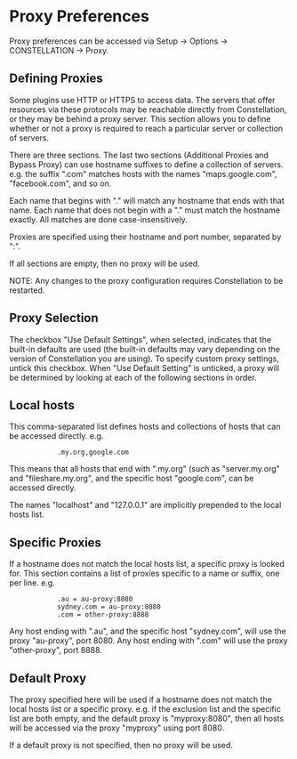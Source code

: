 # Proxy Preferences

Proxy preferences can be accessed via Setup -> Options -> CONSTELLATION
-> Proxy.

## Defining Proxies

Some plugins use HTTP or HTTPS to access data. The servers that offer
resources via these protocols may be reachable directly from
Constellation, or they may be behind a proxy server. This section allows
you to define whether or not a proxy is required to reach a particular
server or collection of servers.

There are three sections. The last two sections (Additional Proxies and
Bypass Proxy) can use hostname suffixes to define a collection of
servers. e.g. the suffix ".com" matches hosts with the names
"maps.google.com", "facebook.com", and so on.

Each name that begins with "." will match any hostname that ends with
that name. Each name that does not begin with a "." must match the
hostname exactly. All matches are done case-insensitively.

Proxies are specified using their hostname and port number, separated by
":".

If all sections are empty, then no proxy will be used.

NOTE: Any changes to the proxy configuration requires Constellation to
be restarted.

## Proxy Selection

The checkbox "Use Default Settings", when selected, indicates that the
built-in defaults are used (the built-in defaults may vary depending on
the version of Constellation you are using). To specify custom proxy
settings, untick this checkbox. When "Use Default Setting" is unticked,
a proxy will be determined by looking at each of the following sections
in order.

## Local hosts

This comma-separated list defines hosts and collections of hosts that
can be accessed directly. e.g.

                .my.org,google.com
            

This means that all hosts that end with ".my.org" (such as
"server.my.org" and "fileshare.my.org", and the specific host
"google.com", can be accessed directly.

The names "localhost" and "127.0.0.1" are implicitly prepended to the
local hosts list.

## Specific Proxies

If a hostname does not match the local hosts list, a specific proxy is
looked for. This section contains a list of proxies specific to a name
or suffix, one per line. e.g.

                .au = au-proxy:8080
                sydney.com = au-proxy:8080
                .com = other-proxy:8888
            

Any host ending with ".au", and the specific host "sydney.com", will use
the proxy "au-proxy", port 8080. Any host ending with ".com" will use
the proxy "other-proxy", port 8888.

## Default Proxy

The proxy specified here will be used if a hostname does not match the
local hosts list or a specific proxy. e.g. if the exclusion list and the
specific list are both empty, and the default proxy is "myproxy:8080",
then all hosts will be accessed via the proxy "myproxy" using port 8080.

If a default proxy is not specified, then no proxy will be used.
